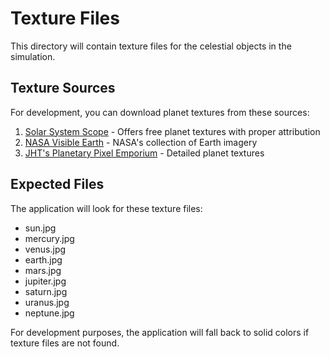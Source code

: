 # Texture Files

This directory will contain texture files for the celestial objects in the simulation.

## Texture Sources

For development, you can download planet textures from these sources:

1. [Solar System Scope](https://www.solarsystemscope.com/textures/) - Offers free planet textures with proper attribution
2. [NASA Visible Earth](https://visibleearth.nasa.gov/) - NASA's collection of Earth imagery
3. [JHT's Planetary Pixel Emporium](http://planetpixelemporium.com/planets.html) - Detailed planet textures

## Expected Files

The application will look for these texture files:
- sun.jpg
- mercury.jpg
- venus.jpg
- earth.jpg
- mars.jpg
- jupiter.jpg
- saturn.jpg
- uranus.jpg
- neptune.jpg

For development purposes, the application will fall back to solid colors if texture files are not found.